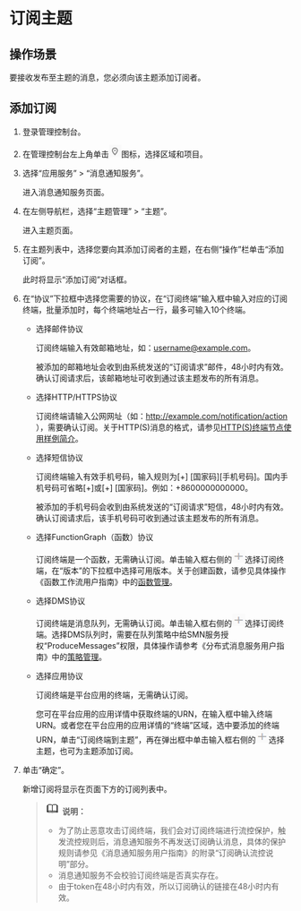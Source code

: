 # 订阅主题<a name="zh-cn_topic_0043961402"></a>

## 操作场景<a name="section32629212144827"></a>

要接收发布至主题的消息，您必须向该主题添加订阅者。

## 添加订阅<a name="section66233919201117"></a>

1.  登录管理控制台。
2.  在管理控制台左上角单击![](figures/icon-region.png)图标，选择区域和项目。
3.  选择“应用服务” \> “消息通知服务”。

    进入消息通知服务页面。

4.  在左侧导航栏，选择“主题管理” \> “主题”。

    进入主题页面。

5.  在主题列表中，选择您要向其添加订阅者的主题，在右侧“操作”栏单击“添加订阅”。

    此时将显示“添加订阅”对话框。

6.  在“协议”下拉框中选择您需要的协议，在“订阅终端”输入框中输入对应的订阅终端，批量添加时，每个终端地址占一行，最多可输入10个终端。
    -   选择邮件协议

        订阅终端输入有效邮箱地址，如：username@example.com。

        被添加的邮箱地址会收到由系统发送的“订阅请求”邮件，48小时内有效。确认订阅请求后，该邮箱地址可收到通过该主题发布的所有消息。

    -   选择HTTP/HTTPS协议

        订阅终端请输入公网网址（如：http://example.com/notification/action ），需要确认订阅。关于HTTP\(S\)消息的格式，请参见[HTTP\(S\)终端节点使用样例简介](HTTP(S)终端节点使用样例简介.md)。

    -   选择短信协议

        订阅终端输入有效手机号码，输入规则为\[+\] \[国家码\]\[手机号码\]。国内手机号码可省略\[+\]或\[+\] \[国家码\]。例如：+8600000000000。

        被添加的手机号码会收到由系统发送的“订阅请求”短信，48小时内有效。确认订阅请求后，该手机号码可收到通过该主题发布的所有消息。

    -   选择FunctionGraph（函数）协议

        订阅终端是一个函数，无需确认订阅。单击输入框右侧的![](figures/icon-plus.png)选择订阅终端，在“版本”的下拉框中选择可用版本。关于创建函数，请参见具体操作《函数工作流用户指南》中的[函数管理](https://support.huaweicloud.com/usermanual-functiongraph/functiongraph_01_0320.html)。

    -   选择DMS协议

        订阅终端是消息队列，无需确认订阅。单击输入框右侧的![](figures/icon-plus.png)选择订阅终端。选择DMS队列时，需要在队列策略中给SMN服务授权“ProduceMessages”权限，具体操作请参考《分布式消息服务用户指南》中的[策略管理](https://support.huaweicloud.com/usermanual-dms/dms-ug-0312109.html)。

    -   选择应用协议

        订阅终端是平台应用的终端，无需确认订阅。

        您可在平台应用的应用详情中获取终端的URN，在输入框中输入终端URN。或者您在平台应用的应用详情的“终端”区域，选中要添加的终端URN，单击“订阅终端到主题”，再在弹出框中单击输入框右侧的![](figures/icon-plus.png)选择主题，也可为主题添加订阅。

7.  单击“确定”。

    新增订阅将显示在页面下方的订阅列表中。

    >![](public_sys-resources/icon-note.gif) **说明：**   
    >-   为了防止恶意攻击订阅终端，我们会对订阅终端进行流控保护，触发流控规则后，消息通知服务不再发送订阅确认消息，具体的保护规则请参见《消息通知服务用户指南》的附录“订阅确认流控说明”部分。  
    >-   消息通知服务不会校验订阅终端是否真实存在。  
    >-   由于token在48小时内有效，所以订阅确认的链接在48小时内有效。  


